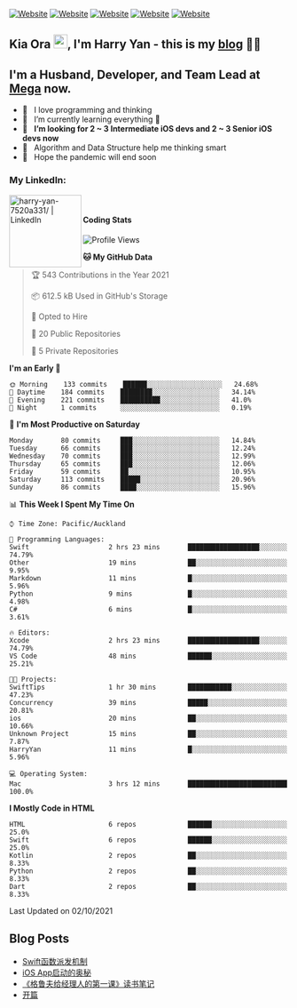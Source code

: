 [![Website](https://img.shields.io/badge/Swift-FA7343?style=for-the-badge&logo=swift&logoColor=white)](https://swift.org/blog/)
[![Website](https://img.shields.io/badge/Dart-0175C2?style=for-the-badge&logo=dart&logoColor=white)](https://dart.dev/tools/sdk)
[![Website](https://img.shields.io/badge/Kotlin-0095D5?&style=for-the-badge&logo=kotlin&logoColor=white)](https://developer.android.com/kotlin?gclid=CjwKCAjw1JeJBhB9EiwAV612yyBJK6NE-Iltekll2TQW2PnS4ijhe8gDua3nAh7o--FWFoWabiKBwxoCyfEQAvD_BwE&gclsrc=aw.ds)
[![Website](https://img.shields.io/badge/C%23-239120?style=for-the-badge&logo=c-sharp&logoColor=white)](https://docs.microsoft.com/en-us/dotnet/csharp/)
[![Website](https://img.shields.io/badge/Python-14354C?style=for-the-badge&logo=python&logoColor=white)](https://www.python.org/)

## Kia Ora <a href="https://harryyan.github.io"><img src="https://media.giphy.com/media/hvRJCLFzcasrR4ia7z/giphy.gif" width="25px"></a>,  I'm Harry Yan - this is my [blog] 👨‍💻

## I'm a Husband, Developer, and Team Lead at [Mega](https://mega.io/) now.

- 🔭 &nbsp; I love programming and thinking
- 🌱 &nbsp; I’m currently learning everything 🤣
- 👯 &nbsp; **I’m looking for 2 ~ 3 Intermediate iOS devs and 2 ~ 3 Senior iOS devs now**
- 👻 &nbsp; Algorithm and Data Structure help me thinking smart
- 👺 &nbsp; Hope the pandemic will end soon


### My LinkedIn:
[<img align="left" alt="harry-yan-7520a331/ | LinkedIn" width="130" src="https://img.shields.io/badge/LinkedIn-0077B5?style=for-the-badge&logo=linkedin&logoColor=white" />][linkedin]

<br />

#### Coding Stats

<!--START_SECTION:waka-->
![Profile Views](http://img.shields.io/badge/Profile%20Views-7-blue)

**🐱 My GitHub Data** 

> 🏆 543 Contributions in the Year 2021
 > 
> 📦 612.5 kB Used in GitHub's Storage 
 > 
> 💼 Opted to Hire
 > 
> 📜 20 Public Repositories 
 > 
> 🔑 5 Private Repositories  
 > 
**I'm an Early 🐤** 

```text
🌞 Morning    133 commits    ██████░░░░░░░░░░░░░░░░░░░   24.68% 
🌆 Daytime    184 commits    ████████░░░░░░░░░░░░░░░░░   34.14% 
🌃 Evening    221 commits    ██████████░░░░░░░░░░░░░░░   41.0% 
🌙 Night      1 commits      ░░░░░░░░░░░░░░░░░░░░░░░░░   0.19%

```
📅 **I'm Most Productive on Saturday** 

```text
Monday       80 commits     ███░░░░░░░░░░░░░░░░░░░░░░   14.84% 
Tuesday      66 commits     ███░░░░░░░░░░░░░░░░░░░░░░   12.24% 
Wednesday    70 commits     ███░░░░░░░░░░░░░░░░░░░░░░   12.99% 
Thursday     65 commits     ███░░░░░░░░░░░░░░░░░░░░░░   12.06% 
Friday       59 commits     ██░░░░░░░░░░░░░░░░░░░░░░░   10.95% 
Saturday     113 commits    █████░░░░░░░░░░░░░░░░░░░░   20.96% 
Sunday       86 commits     ████░░░░░░░░░░░░░░░░░░░░░   15.96%

```


📊 **This Week I Spent My Time On** 

```text
⌚︎ Time Zone: Pacific/Auckland

💬 Programming Languages: 
Swift                    2 hrs 23 mins       ██████████████████░░░░░░░   74.79% 
Other                    19 mins             ██░░░░░░░░░░░░░░░░░░░░░░░   9.95% 
Markdown                 11 mins             █░░░░░░░░░░░░░░░░░░░░░░░░   5.96% 
Python                   9 mins              █░░░░░░░░░░░░░░░░░░░░░░░░   4.98% 
C#                       6 mins              █░░░░░░░░░░░░░░░░░░░░░░░░   3.61%

🔥 Editors: 
Xcode                    2 hrs 23 mins       ██████████████████░░░░░░░   74.79% 
VS Code                  48 mins             ██████░░░░░░░░░░░░░░░░░░░   25.21%

🐱‍💻 Projects: 
SwiftTips                1 hr 30 mins        ███████████░░░░░░░░░░░░░░   47.23% 
Concurrency              39 mins             █████░░░░░░░░░░░░░░░░░░░░   20.81% 
ios                      20 mins             ██░░░░░░░░░░░░░░░░░░░░░░░   10.66% 
Unknown Project          15 mins             ██░░░░░░░░░░░░░░░░░░░░░░░   7.87% 
HarryYan                 11 mins             █░░░░░░░░░░░░░░░░░░░░░░░░   5.96%

💻 Operating System: 
Mac                      3 hrs 12 mins       █████████████████████████   100.0%

```

**I Mostly Code in HTML** 

```text
HTML                     6 repos             ██████░░░░░░░░░░░░░░░░░░░   25.0% 
Swift                    6 repos             ██████░░░░░░░░░░░░░░░░░░░   25.0% 
Kotlin                   2 repos             ██░░░░░░░░░░░░░░░░░░░░░░░   8.33% 
Python                   2 repos             ██░░░░░░░░░░░░░░░░░░░░░░░   8.33% 
Dart                     2 repos             ██░░░░░░░░░░░░░░░░░░░░░░░   8.33%

```



 Last Updated on 02/10/2021
<!--END_SECTION:waka-->

## Blog Posts

<!-- BLOG-POST-LIST:START -->
- [Swift函数派发机制](https://harryyan.github.io/2021/08/27/Swift%E5%87%BD%E6%95%B0%E6%B4%BE%E5%8F%91%E6%9C%BA%E5%88%B6/)
- [iOS App启动的奥秘](https://harryyan.github.io/2021/04/20/iOS%20App%E5%90%AF%E5%8A%A8%E7%9A%84%E5%A5%A5%E7%A7%98/)
- [《格鲁夫给经理人的第一课》读书笔记](https://harryyan.github.io/2020/07/23/%E6%A0%BC%E9%B2%81%E5%A4%AB%E7%BB%99%E7%BB%8F%E7%90%86%E4%BA%BA%E7%9A%84%E7%AC%AC%E4%B8%80%E8%AF%BE%E8%AF%BB%E4%B9%A6%E7%AC%94%E8%AE%B0/)
- [开篇](https://harryyan.github.io/2019/04/19/%E5%BC%80%E7%AF%87%E5%AF%84%E8%AF%AD/)
<!-- BLOG-POST-LIST:END -->

[blog]: https://harryyan.github.io/
[linkedin]: https://linkedin.com/in/harry-yan-7520a331
